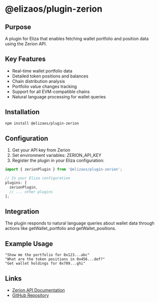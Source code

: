 # @elizaos/plugin-zerion

## Purpose

A plugin for Eliza that enables fetching wallet portfolio and position data using the Zerion API.

## Key Features

- Real-time wallet portfolio data
- Detailed token positions and balances
- Chain distribution analysis
- Portfolio value changes tracking
- Support for all EVM-compatible chains
- Natural language processing for wallet queries

## Installation

```bash
npm install @elizaos/plugin-zerion
```

## Configuration

1. Get your API key from Zerion
2. Set environment variables: ZERION_API_KEY
3. Register the plugin in your Eliza configuration:

```typescript
import { zerionPlugin } from '@elizaos/plugin-zerion';

// In your Eliza configuration
plugins: [
  zerionPlugin,
  // ... other plugins
];
```

## Integration

The plugin responds to natural language queries about wallet data through actions like getWallet_portfolio and getWallet_positions.

## Example Usage

```plaintext
"Show me the portfolio for 0x123...abc"
"What are the token positions in 0x456...def?"
"Get wallet holdings for 0x789...ghi"
```

## Links

- [Zerion API Documentation](https://developers.zerion.io/reference/intro)
- [GitHub Repository](https://github.com/elizaos/eliza/tree/main/packages/plugin-zerion)
